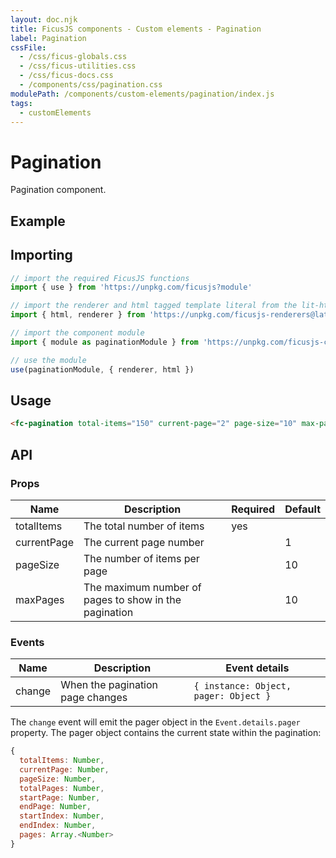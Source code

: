 ```yaml
---
layout: doc.njk
title: FicusJS components - Custom elements - Pagination
label: Pagination
cssFile:
  - /css/ficus-globals.css
  - /css/ficus-utilities.css
  - /css/ficus-docs.css
  - /components/css/pagination.css
modulePath: /components/custom-elements/pagination/index.js
tags:
  - customElements
---
```

# Pagination

Pagination component.

## Example

<fc-pagination total-items="150" current-page="2" page-size="10" max-pages="5"></fc-pagination>

## Importing

```js
// import the required FicusJS functions
import { use } from 'https://unpkg.com/ficusjs?module'

// import the renderer and html tagged template literal from the lit-html library
import { html, renderer } from 'https://unpkg.com/ficusjs-renderers@latest/dist/lit-html.js'

// import the component module
import { module as paginationModule } from 'https://unpkg.com/ficusjs-components@latest/components/custom-elements/pagination/index.js'

// use the module
use(paginationModule, { renderer, html })
```

## Usage

```html
<fc-pagination total-items="150" current-page="2" page-size="10" max-pages="5"></fc-pagination>
```

## API

### Props

| Name | Description | Required | Default |
| --- | --- | --- | --- |
| totalItems | The total number of items | yes |  |
| currentPage | The current page number | | 1 |
| pageSize | The number of items per page | | 10 |
| maxPages | The maximum number of pages to show in the pagination | | 10 |

### Events

| Name | Description | Event details |
| --- | --- | --- |
| change | When the pagination page changes | `{ instance: Object, pager: Object }` |

The `change` event will emit the pager object in the `Event.details.pager` property.
The pager object contains the current state within the pagination:

```js
{
  totalItems: Number,
  currentPage: Number,
  pageSize: Number,
  totalPages: Number,
  startPage: Number,
  endPage: Number,
  startIndex: Number,
  endIndex: Number,
  pages: Array.<Number>
}
```